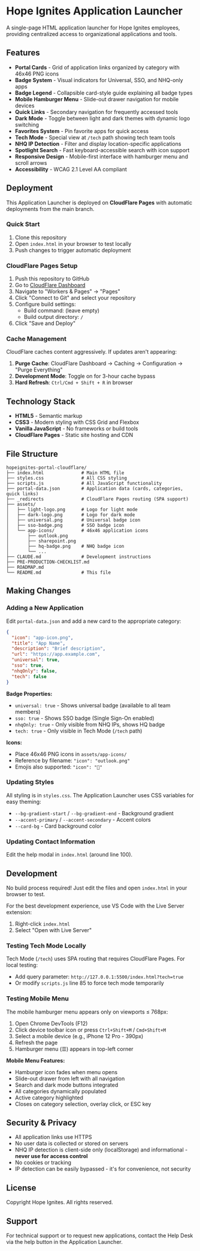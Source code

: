# Hope Ignites Application Launcher

A single-page HTML application launcher for Hope Ignites employees, providing centralized access to organizational applications and tools.

## Features

- **Portal Cards** - Grid of application links organized by category with 46x46 PNG icons
- **Badge System** - Visual indicators for Universal, SSO, and NHQ-only apps
- **Badge Legend** - Collapsible card-style guide explaining all badge types
- **Mobile Hamburger Menu** - Slide-out drawer navigation for mobile devices
- **Quick Links** - Secondary navigation for frequently accessed tools
- **Dark Mode** - Toggle between light and dark themes with dynamic logo switching
- **Favorites System** - Pin favorite apps for quick access
- **Tech Mode** - Special view at `/tech` path showing tech team tools
- **NHQ IP Detection** - Filter and display location-specific applications
- **Spotlight Search** - Fast keyboard-accessible search with icon support
- **Responsive Design** - Mobile-first interface with hamburger menu and scroll arrows
- **Accessibility** - WCAG 2.1 Level AA compliant

## Deployment

This Application Launcher is deployed on **CloudFlare Pages** with automatic deployments from the main branch.

### Quick Start

1. Clone this repository
2. Open `index.html` in your browser to test locally
3. Push changes to trigger automatic deployment

### CloudFlare Pages Setup

1. Push this repository to GitHub
2. Go to [CloudFlare Dashboard](https://dash.cloudflare.com/)
3. Navigate to "Workers & Pages" → "Pages"
4. Click "Connect to Git" and select your repository
5. Configure build settings:
   - Build command: (leave empty)
   - Build output directory: `/`
6. Click "Save and Deploy"

### Cache Management

CloudFlare caches content aggressively. If updates aren't appearing:

1. **Purge Cache**: CloudFlare Dashboard → Caching → Configuration → "Purge Everything"
2. **Development Mode**: Toggle on for 3-hour cache bypass
3. **Hard Refresh**: `Ctrl/Cmd + Shift + R` in browser

## Technology Stack

- **HTML5** - Semantic markup
- **CSS3** - Modern styling with CSS Grid and Flexbox
- **Vanilla JavaScript** - No frameworks or build tools
- **CloudFlare Pages** - Static site hosting and CDN

## File Structure

```
hopeignites-portal-cloudflare/
├── index.html              # Main HTML file
├── styles.css              # All CSS styling
├── scripts.js              # All JavaScript functionality
├── portal-data.json        # Application data (cards, categories, quick links)
├── _redirects              # CloudFlare Pages routing (SPA support)
├── assets/
│   ├── light-logo.png      # Logo for light mode
│   ├── dark-logo.png       # Logo for dark mode
│   ├── universal.png       # Universal badge icon
│   ├── sso-badge.png       # SSO badge icon
│   └── app-icons/          # 46x46 application icons
│       ├── outlook.png
│       ├── sharepoint.png
│       ├── hq-badge.png    # NHQ badge icon
│       └── ...
├── CLAUDE.md               # Development instructions
├── PRE-PRODUCTION-CHECKLIST.md
├── ROADMAP.md
└── README.md               # This file
```

## Making Changes

### Adding a New Application

Edit `portal-data.json` and add a new card to the appropriate category:

```json
{
  "icon": "app-icon.png",
  "title": "App Name",
  "description": "Brief description",
  "url": "https://app.example.com",
  "universal": true,
  "sso": true,
  "nhqOnly": false,
  "tech": false
}
```

**Badge Properties:**
- `universal: true` - Shows universal badge (available to all team members)
- `sso: true` - Shows SSO badge (Single Sign-On enabled)
- `nhqOnly: true` - Only visible from NHQ IPs, shows HQ badge
- `tech: true` - Only visible in Tech Mode (`/tech` path)

**Icons:**
- Place 46x46 PNG icons in `assets/app-icons/`
- Reference by filename: `"icon": "outlook.png"`
- Emojis also supported: `"icon": "🔧"`

### Updating Styles

All styling is in `styles.css`. The Application Launcher uses CSS variables for easy theming:

- `--bg-gradient-start` / `--bg-gradient-end` - Background gradient
- `--accent-primary` / `--accent-secondary` - Accent colors
- `--card-bg` - Card background color

### Updating Contact Information

Edit the help modal in `index.html` (around line 100).

## Development

No build process required! Just edit the files and open `index.html` in your browser to test.

For the best development experience, use VS Code with the Live Server extension:
1. Right-click `index.html`
2. Select "Open with Live Server"

### Testing Tech Mode Locally

Tech Mode (`/tech`) uses SPA routing that requires CloudFlare Pages. For local testing:
- Add query parameter: `http://127.0.0.1:5500/index.html?tech=true`
- Or modify `scripts.js` line 85 to force tech mode temporarily

### Testing Mobile Menu

The mobile hamburger menu appears only on viewports ≤ 768px:
1. Open Chrome DevTools (F12)
2. Click device toolbar icon or press `Ctrl+Shift+M` / `Cmd+Shift+M`
3. Select a mobile device (e.g., iPhone 12 Pro - 390px)
4. Refresh the page
5. Hamburger menu (☰) appears in top-left corner

**Mobile Menu Features:**
- Hamburger icon fades when menu opens
- Slide-out drawer from left with all navigation
- Search and dark mode buttons integrated
- All categories dynamically populated
- Active category highlighted
- Closes on category selection, overlay click, or ESC key

## Security & Privacy

- All application links use HTTPS
- No user data is collected or stored on servers
- NHQ IP detection is client-side only (localStorage) and informational - **never use for access control**
- No cookies or tracking
- IP detection can be easily bypassed - it's for convenience, not security

## License

Copyright Hope Ignites. All rights reserved.

## Support

For technical support or to request new applications, contact the Help Desk via the help button in the Application Launcher.
